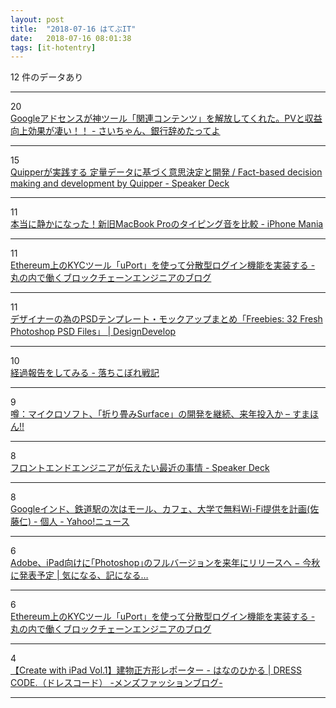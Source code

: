 ```yaml
---
layout: post
title:  "2018-07-16 はてぶIT"
date:   2018-07-16 08:01:38
tags: [it-hotentry]
---
```

12 件のデータあり

<hr><div class="row">
<div class="col-1"><span class="badge badge-pill badge-success h2">20</span></div>
<div class="col-11"><a href='https://www.saichanblog.com/entry/kanrencontents' target='_blank'>Googleアドセンスが神ツール「関連コンテンツ」を解放してくれた。PVと収益向上効果が凄い！！ - さいちゃん、銀行辞めたってよ</a></div>
</div>
<hr>
<div class="row">
<div class="col-1"><span class="badge badge-pill badge-success h2">15</span></div>
<div class="col-11"><a href='https://speakerdeck.com/ohbarye/fact-based-decision-making-and-development-by-quipper' target='_blank'>Quipperが実践する 定量データに基づく意思決定と開発 / Fact-based decision making and development by Quipper - Speaker Deck</a></div>
</div>
<hr>
<div class="row">
<div class="col-1"><span class="badge badge-pill badge-success h2">11</span></div>
<div class="col-11"><a href='https://iphone-mania.jp/news-218867/' target='_blank'>本当に静かになった！新旧MacBook Proのタイピング音を比較 - iPhone Mania</a></div>
</div>
<hr>
<div class="row">
<div class="col-1"><span class="badge badge-pill badge-success h2">11</span></div>
<div class="col-11"><a href='http://www.blockchainengineer.tokyo/entry/uport-login-tutorial' target='_blank'>Ethereum上のKYCツール「uPort」を使って分散型ログイン機能を実装する - 丸の内で働くブロックチェーンエンジニアのブログ</a></div>
</div>
<hr>
<div class="row">
<div class="col-1"><span class="badge badge-pill badge-success h2">11</span></div>
<div class="col-11"><a href='https://design-develop.net/design/photoshop-design/32-fresh-photoshop-psd-files.html' target='_blank'>デザイナーの為のPSDテンプレート・モックアップまとめ「Freebies: 32 Fresh Photoshop PSD Files」 | DesignDevelop</a></div>
</div>
<hr>
<div class="row">
<div class="col-1"><span class="badge badge-pill badge-success h2">10</span></div>
<div class="col-11"><a href='https://www.aki1200otikobore.com/entry/2018/07/15/201038' target='_blank'>経過報告をしてみる - 落ちこぼれ戦記</a></div>
</div>
<hr>
<div class="row">
<div class="col-1"><span class="badge badge-pill badge-success h2">9</span></div>
<div class="col-11"><a href='https://smhn.info/201807-microsoft-surface-andromeda-rumors' target='_blank'>噂：マイクロソフト、「折り畳みSurface」の開発を継続、来年投入か – すまほん!!</a></div>
</div>
<hr>
<div class="row">
<div class="col-1"><span class="badge badge-pill badge-success h2">8</span></div>
<div class="col-11"><a href='https://speakerdeck.com/sottar/hurontoendoenziniagachuan-etaizui-jin-falseshi-qing?slide=35' target='_blank'>フロントエンドエンジニアが伝えたい最近の事情 - Speaker Deck</a></div>
</div>
<hr>
<div class="row">
<div class="col-1"><span class="badge badge-pill badge-success h2">8</span></div>
<div class="col-11"><a href='https://news.yahoo.co.jp/byline/satohitoshi/20180714-00089386/' target='_blank'>Googleインド、鉄道駅の次はモール、カフェ、大学で無料Wi-Fi提供を計画(佐藤仁) - 個人 - Yahoo!ニュース</a></div>
</div>
<hr>
<div class="row">
<div class="col-1"><span class="badge badge-pill badge-success h2">6</span></div>
<div class="col-11"><a href='https://taisy0.com/2018/07/13/99257.html' target='_blank'>Adobe、iPad向けに｢Photoshop｣のフルバージョンを来年にリリースへ − 今秋に発表予定 | 気になる、記になる…</a></div>
</div>
<hr>
<div class="row">
<div class="col-1"><span class="badge badge-pill badge-success h2">6</span></div>
<div class="col-11"><a href='https://ift.tt/2LkG4EC' target='_blank'>Ethereum上のKYCツール「uPort」を使って分散型ログイン機能を実装する - 丸の内で働くブロックチェーンエンジニアのブログ</a></div>
</div>
<hr>
<div class="row">
<div class="col-1"><span class="badge badge-pill badge-success h2">4</span></div>
<div class="col-11"><a href='https://www.fukulow.info/create-with-ipad01/' target='_blank'>【Create with iPad Vol.1】建物正方形レポーター - はなのひかる | DRESS CODE.（ドレスコード） -メンズファッションブログ-</a></div>
</div>
<hr>
